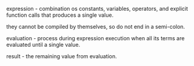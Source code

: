 expression - combination os constants, variables, operators, and explicit function calls that produces a single value.

they cannot be compiled by themselves, so do not end in a semi-colon.

evaluation - process during expression execution when all its terms are evaluated until a single value.

result - the remaining value from evaluation.

